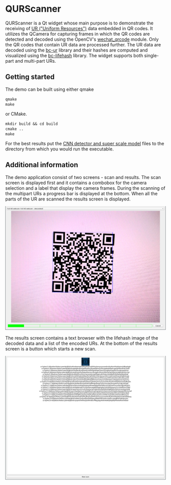 # QURScanner

QURScanner is a Qt widget whose main purpose is to demonstrate the receiving of [UR ("Uniform Resources")](https://github.com/BlockchainCommons/Research/blob/master/papers/bcr-2020-005-ur.md) data embedded in QR codes. It utilizes the QCamera for capturing frames in which the QR codes are detected and decoded using the OpenCV's [wechat_qrcode](https://github.com/opencv/opencv_contrib/tree/master/modules/wechat_qrcode) module. Only the QR codes that contain UR data are processed further. The UR data are decoded using the [bc-ur](https://github.com/PavelNajman/bc-ur) library and their hashes are computed and visualized using the [bc-lifehash](https://github.com/PavelNajman/bc-lifehash) library. The widget supports both single-part and multi-part URs.

## Getting started
The demo can be built using either qmake
```
qmake
make
```
or CMake.
```
mkdir build && cd build
cmake ..
make
```
For the best results put the [CNN detector and super scale model](https://github.com/WeChatCV/opencv_3rdparty/tree/wechat_qrcode) files to the directory from which you would run the executable.

## Additional information
The demo application consist of two screens - scan and results. The scan screen is displayed first and it contains a combobox for the camera selection and a label that display the camera frames. During the scanning of the multipart URs a progress bar is displayed at the bottom. When all the parts of the UR are scanned the results screen is displayed. 

![Scan screen](/images/scan_screen.png)

The results screen contains a text browser with the lifehash image of the decoded data and a list of the encoded URs. At the bottom of the results screen is a button which starts a new scan.

![Results screen](/images/results_screen.png)
